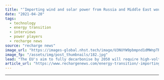```yaml
---
title: "‘Importing wind and solar power from Russia and Middle East would be Europe’s cheapest route to net zero’"
date: "2021-04-20"
tags: 
  - technology
  - energy transition
  - interviews
  - power players
  - recharge news
source: "recharge news"
image_url: "https://images-global.nhst.tech/image/U3NUYW9pbmpnd1dMWnpTRnFYcjJEbGZGcjlPaVJOK09SeERFMDRTQ3N0TT0=/nhst/binary/f1ca7b710e78b36e5be2dabbd297d54d"
image_fp: "/assets/img/post_thumbnails/182.jpg"
lead: "The EU's aim to fully decarbonise by 2050 will require high-voltage intercontinental interconnection, rather than huge amounts of hydrogen, Hitachi ABB Power Grids chief technology officer Gerhard Salge tells Recharge"
article_url: "https://www.rechargenews.com/energy-transition/-importing-wind-and-solar-power-from-russia-and-middle-east-would-be-europe-s-cheapest-route-to-net-zero-/2-1-998411"
---
```


---
